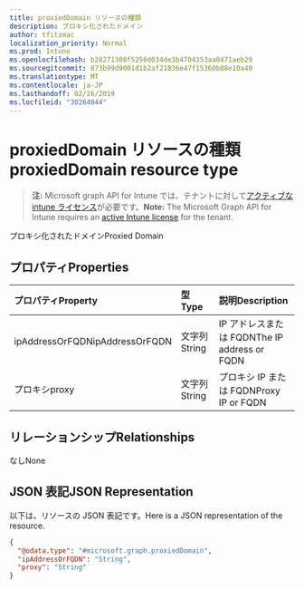 ```yaml
---
title: proxiedDomain リソースの種類
description: プロキシ化されたドメイン
author: tfitzmac
localization_priority: Normal
ms.prod: Intune
ms.openlocfilehash: b28271308f5256d034de3b4704353aa0471aeb29
ms.sourcegitcommit: 873b99d9001d1b2af21836e47f15360b08e10a40
ms.translationtype: MT
ms.contentlocale: ja-JP
ms.lasthandoff: 02/26/2019
ms.locfileid: "30264044"
---
```

# <a name="proxieddomain-resource-type"></a><span data-ttu-id="16b2a-103">proxiedDomain リソースの種類</span><span class="sxs-lookup"><span data-stu-id="16b2a-103">proxiedDomain resource type</span></span>

> <span data-ttu-id="16b2a-104">**注:** Microsoft graph API for Intune では、テナントに対して[アクティブな intune ライセンス](https://go.microsoft.com/fwlink/?linkid=839381)が必要です。</span><span class="sxs-lookup"><span data-stu-id="16b2a-104">**Note:** The Microsoft Graph API for Intune requires an [active Intune license](https://go.microsoft.com/fwlink/?linkid=839381) for the tenant.</span></span>

<span data-ttu-id="16b2a-105">プロキシ化されたドメイン</span><span class="sxs-lookup"><span data-stu-id="16b2a-105">Proxied Domain</span></span>

## <a name="properties"></a><span data-ttu-id="16b2a-106">プロパティ</span><span class="sxs-lookup"><span data-stu-id="16b2a-106">Properties</span></span>
|<span data-ttu-id="16b2a-107">プロパティ</span><span class="sxs-lookup"><span data-stu-id="16b2a-107">Property</span></span>|<span data-ttu-id="16b2a-108">型</span><span class="sxs-lookup"><span data-stu-id="16b2a-108">Type</span></span>|<span data-ttu-id="16b2a-109">説明</span><span class="sxs-lookup"><span data-stu-id="16b2a-109">Description</span></span>|
|:---|:---|:---|
|<span data-ttu-id="16b2a-110">ipAddressOrFQDN</span><span class="sxs-lookup"><span data-stu-id="16b2a-110">ipAddressOrFQDN</span></span>|<span data-ttu-id="16b2a-111">文字列</span><span class="sxs-lookup"><span data-stu-id="16b2a-111">String</span></span>|<span data-ttu-id="16b2a-112">IP アドレスまたは FQDN</span><span class="sxs-lookup"><span data-stu-id="16b2a-112">The IP address or FQDN</span></span>|
|<span data-ttu-id="16b2a-113">プロキシ</span><span class="sxs-lookup"><span data-stu-id="16b2a-113">proxy</span></span>|<span data-ttu-id="16b2a-114">文字列</span><span class="sxs-lookup"><span data-stu-id="16b2a-114">String</span></span>|<span data-ttu-id="16b2a-115">プロキシ IP または FQDN</span><span class="sxs-lookup"><span data-stu-id="16b2a-115">Proxy IP or FQDN</span></span>|

## <a name="relationships"></a><span data-ttu-id="16b2a-116">リレーションシップ</span><span class="sxs-lookup"><span data-stu-id="16b2a-116">Relationships</span></span>
<span data-ttu-id="16b2a-117">なし</span><span class="sxs-lookup"><span data-stu-id="16b2a-117">None</span></span>

## <a name="json-representation"></a><span data-ttu-id="16b2a-118">JSON 表記</span><span class="sxs-lookup"><span data-stu-id="16b2a-118">JSON Representation</span></span>
<span data-ttu-id="16b2a-119">以下は、リソースの JSON 表記です。</span><span class="sxs-lookup"><span data-stu-id="16b2a-119">Here is a JSON representation of the resource.</span></span>
<!-- {
  "blockType": "resource",
  "@odata.type": "microsoft.graph.proxiedDomain"
}
-->
``` json
{
  "@odata.type": "#microsoft.graph.proxiedDomain",
  "ipAddressOrFQDN": "String",
  "proxy": "String"
}
```




